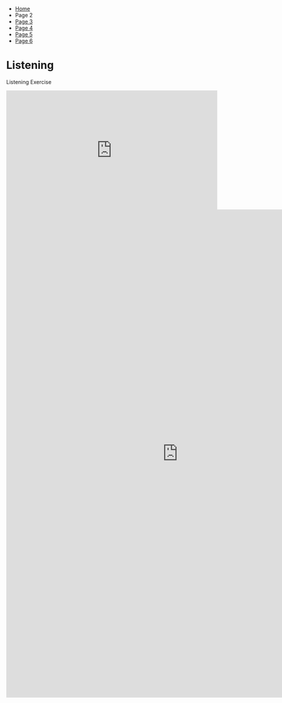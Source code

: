 <ul class="breadcrumb">
  <li><a href="index.html">Home</a></li>
  <li>Page 2</li>
  <li><a href="page3.html">Page 3</a></li>
  <li><a href="page4.html">Page 4</a></li>
  <li><a href="page5.html">Page 5</a></li>
  <li><a href="page6.html">Page 6</a></li>
</ul>
<h1>Listening</h1>
<p>Listening Exercise<p>
<iframe width="560" height="315" src="https://www.youtube.com/embed/Lur-SGl3uw8?rel=0" frameborder="0" allowfullscreen></iframe>
<iframe src="https://h5p.org/h5p/embed/136138" width="909" height="1292" frameborder="0" allowfullscreen="allowfullscreen"></iframe><script src="https://h5p.org/sites/all/modules/h5p/library/js/h5p-resizer.js" charset="UTF-8"></script>
